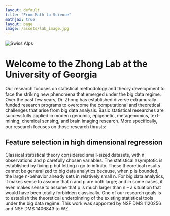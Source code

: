 ```yaml
---
layout: default
title: "From Math to Science"
mathjax: true
layout: page
image: /assets/lab_image.jpg
---
```

![Swiss Alps](https://user-images.githubusercontent.com/4943215/55412536-edbba180-5567-11e9-9c70-6d33bca3f8ed.jpg)
# Welcome to the Zhong Lab at the University of Georgia
Our research focuses on statistical methodology and theory development to face the striking new phenomena that emerged under the big data regime. Over the past few years, Dr. Zhong has established diverse extramurally funded research programs to overcome the computational and theoretical challenges that arise from big data analysis. Basic statistical researches are successfully applied in modern genomic, epigenetic, metagenomics, text-mining, chemical sensing, and brain imaging research.
More specifically, our research focuses on those research thrusts:
## Feature selection in high dimensional regression
Classical statistical theory considered small-sized datasets, with n observations and p carefully chosen variables. The statistical asymptotic is established by fixing p but letting n go to infinity. These theoretical results cannot be generalized to big data analytics because, when p is bounded, the large n-behavior already sets in relatively small n. For big data analytics, it makes sense to assume that n and p are both large; and in some cases, it even makes sense to assume that p is much larger than n – a situation that would have been totally forbidden classically. One of our research goals is to establish the theoretical underpinning of the existing statistical tools under the big data regime. This work was supported by NSF DMS 1120256 and NSF DMS 1406843 to WZ.
